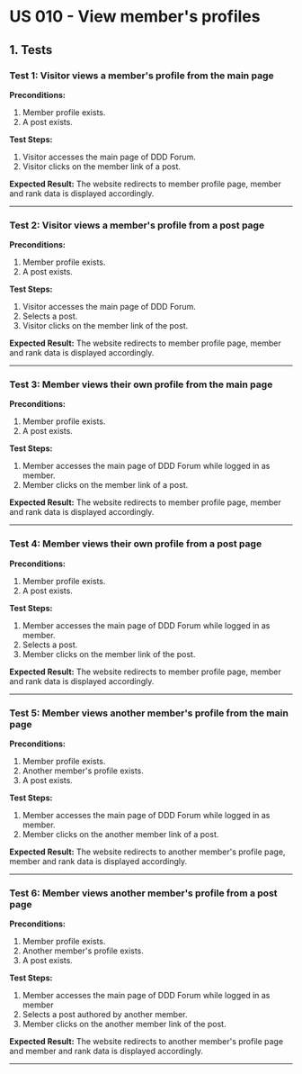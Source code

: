 # US 010 - View member's profiles

## 1. Tests

### Test 1: Visitor views a member's profile from the main page

**Preconditions:**

1. Member profile exists.
2. A post exists.

**Test Steps:**

1. Visitor accesses the main page of DDD Forum.
2. Visitor clicks on the member link of a post.

**Expected Result:**
The website redirects to member profile page, member and rank data is displayed accordingly.

---

### Test 2: Visitor views a member's profile from a post page

**Preconditions:**

1. Member profile exists.
2. A post exists.

**Test Steps:**

1. Visitor accesses the main page of DDD Forum.
2. Selects a post.
3. Visitor clicks on the member link of the post.

**Expected Result:**
The website redirects to member profile page, member and rank data is displayed accordingly.

---

### Test 3: Member views their own profile from the main page

**Preconditions:**

1. Member profile exists.
2. A post exists.

**Test Steps:**

1. Member accesses the main page of DDD Forum while logged in as member.
2. Member clicks on the member link of a post.

**Expected Result:**
The website redirects to member profile page, member and rank data is displayed accordingly.

---

### Test 4: Member views their own profile from a post page

**Preconditions:**

1. Member profile exists.
2. A post exists.

**Test Steps:**

1. Member accesses the main page of DDD Forum while logged in as member.
2. Selects a post.
3. Member clicks on the member link of the post.

**Expected Result:**
The website redirects to member profile page, member and rank data is displayed accordingly.

---

### Test 5: Member views another member's profile from the main page

**Preconditions:**

1. Member profile exists.
2. Another member's profile exists.
3. A post exists.

**Test Steps:**

1. Member accesses the main page of DDD Forum while logged in as member.
2. Member clicks on the another member link of a post.

**Expected Result:**
The website redirects to another member's profile page, member and rank data is displayed accordingly.

---

### Test 6: Member views another member's profile from a post page

**Preconditions:**

1. Member profile exists.
2. Another member's profile exists.
3. A post exists.

**Test Steps:**

1. Member accesses the main page of DDD Forum while logged in as member
2. Selects a post authored by another member.
3. Member clicks on the another member link of the post.

**Expected Result:**
The website redirects to another member's profile page and member and rank data is displayed accordingly.

---
